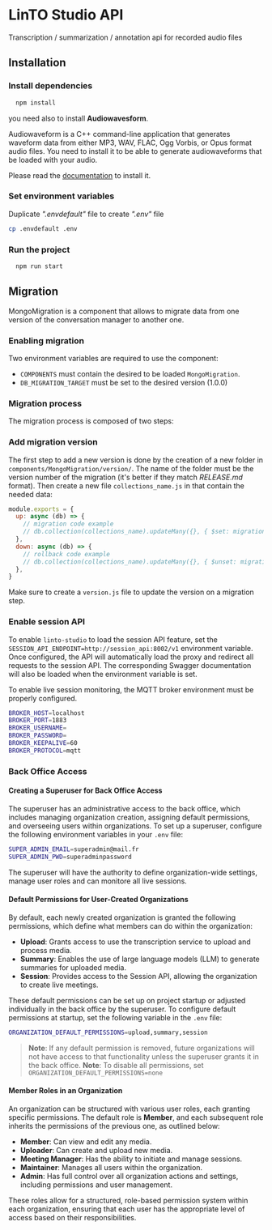 # LinTO Studio API

Transcription / summarization / annotation api for recorded audio files

## Installation

### Install dependencies

```bash
  npm install
```

you need also to install **Audiowavesform**.

Audiowaveform is a C++ command-line application that generates waveform data from either MP3, WAV, FLAC, Ogg Vorbis, or Opus format audio files.
You need to install it to be able to generate audiowaveforms that be loaded with your audio.

Please read the [documentation](https://github.com/bbc/audiowaveform) to install it.

### Set environment variables

Duplicate _".envdefault"_ file to create _".env"_ file

```bash
cp .envdefault .env
```

### Run the project

```bash
  npm run start
```

## Migration

MongoMigration is a component that allows to migrate data from one version of the conversation manager to another one.

### Enabling migration

Two environment variables are required to use the component:

- `COMPONENTS` must contain the desired to be loaded `MongoMigration`.
- `DB_MIGRATION_TARGET` must be set to the desired version (1.0.0)

### Migration process

The migration process is composed of two steps:

### Add migration version

The first step to add a new version is done by the creation of a new folder in `components/MongoMigration/version/`. The name of the folder must be the version number of the migration (it's better if they match _RELEASE.md_ format). Then create a new file `collections_name.js` in that contain the needed data:

```javascript
module.exports = {
  up: async (db) => {
    // migration code example
    // db.collection(collections_name).updateMany({}, { $set: migration_update })
  },
  down: async (db) => {
    // rollback code example
    // db.collection(collections_name).updateMany({}, { $unset: migration_update })
  },
}
```

Make sure to create a `version.js` file to update the version on a migration step.

### Enable session API

To enable `linto-studio` to load the session API feature, set the `SESSION_API_ENDPOINT=http://session_api:8002/v1` environment variable. Once configured, the API will automatically load the proxy and redirect all requests to the session API. The corresponding Swagger documentation will also be loaded when the environment variable is set.

To enable live session monitoring, the MQTT broker environment must be properly configured.

```bash
BROKER_HOST=localhost
BROKER_PORT=1883
BROKER_USERNAME=
BROKER_PASSWORD=
BROKER_KEEPALIVE=60
BROKER_PROTOCOL=mqtt
```

### Back Office Access

#### Creating a Superuser for Back Office Access

The superuser has an administrative access to the back office, which includes managing organization creation, assigning default permissions, and overseeing users within organizations. To set up a superuser, configure the following environment variables in your `.env` file:

```bash
SUPER_ADMIN_EMAIL=superadmin@mail.fr
SUPER_ADMIN_PWD=superadminpassword
```

The superuser will have the authority to define organization-wide settings, manage user roles and can monitore all live sessions.

#### Default Permissions for User-Created Organizations

By default, each newly created organization is granted the following permissions, which define what members can do within the organization:

- **Upload**: Grants access to use the transcription service to upload and process media.
- **Summary**: Enables the use of large language models (LLM) to generate summaries for uploaded media.
- **Session**: Provides access to the Session API, allowing the organization to create live meetings.

These default permissions can be set up on project startup or adjusted individually in the back office by the superuser.
To configure default permissions at startup, set the following variable in the `.env` file:

```bash
ORGANIZATION_DEFAULT_PERMISSIONS=upload,summary,session
```

> **Note**: If any default permission is removed, future organizations will not have access to that functionality unless the superuser grants it in the back office.
> **Note**: To disable all permissions, set `ORGANIZATION_DEFAULT_PERMISSIONS=none`

#### Member Roles in an Organization

An organization can be structured with various user roles, each granting specific permissions. The default role is **Member**, and each subsequent role inherits the permissions of the previous one, as outlined below:

- **Member**: Can view and edit any media.
- **Uploader**: Can create and upload new media.
- **Meeting Manager**: Has the ability to initiate and manage sessions.
- **Maintainer**: Manages all users within the organization.
- **Admin**: Has full control over all organization actions and settings, including permissions and user management.

These roles allow for a structured, role-based permission system within each organization, ensuring that each user has the appropriate level of access based on their responsibilities.
